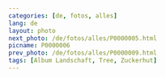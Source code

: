 ```yaml
---
categories: [de, fotos, alles]
lang: de
layout: photo
next_photo: /de/fotos/alles/P0000005.html
picname: P0000006
prev_photo: /de/fotos/alles/P0000009.html
tags: [Album Landschaft, Tree, Zuckerhut]
---
```

